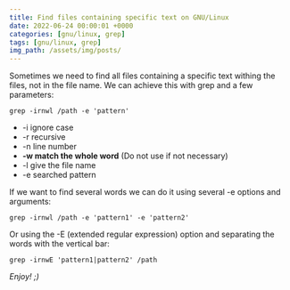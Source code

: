 ```yaml
---
title: Find files containing specific text on GNU/Linux
date: 2022-06-24 00:00:01 +0000
categories: [gnu/linux, grep]
tags: [gnu/linux, grep]
img_path: /assets/img/posts/
---
```


Sometimes we need to find all files containing a specific text withing the files, not in the file name.
We can achieve this with grep and a few parameters:

```shell
grep -irnwl /path -e 'pattern'
```

* -i ignore case
* -r recursive
* -n line number
* **-w match the whole word** (Do not use if not necessary)
* -l give the file name
* -e searched pattern

If we want to find several words we can do it using several -e options and arguments:

```shell
grep -irnwl /path -e 'pattern1' -e 'pattern2'
```

Or using the -E (extended regular expression) option and separating the words with the vertical bar:

```shell
grep -irnwE 'pattern1|pattern2' /path
```

_Enjoy! ;)_
